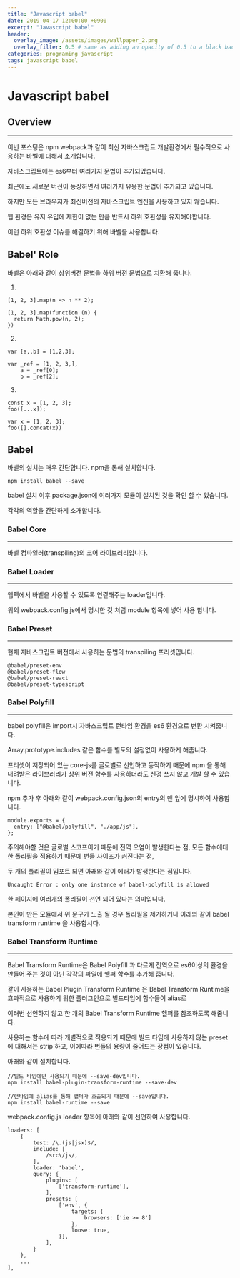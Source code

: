 ```yaml
---
title: "Javascript babel"
date: 2019-04-17 12:00:00 +0900
excerpt: "Javascript babel"
header:
  overlay_image: /assets/images/wallpaper_2.png
  overlay_filter: 0.5 # same as adding an opacity of 0.5 to a black background
categories: programing javascript
tags: javascript babel
---
```

Javascript babel
=============

## Overview
* * *

이번 포스팅은 npm webpack과 같이 최신 자바스크립트 개발환경에서 필수적으로 사용하는 바벨에 대해서 소개합니다.

자바스크립트에는 es6부터 여러가지 문법이 추가되었습니다.

최근에도 새로운 버전이 등장하면서 여러가지 유용한 문법이 추가되고 있습니다.

하지만 모든 브라우저가 최신버전의 자바스크립트 엔진을 사용하고 있지 않습니다.

웹 환경은 유저 유입에 제한이 없는 만큼 반드시 하위 호환성을 유지해야합니다.

이런 하위 호환성 이슈를 해결하기 위해 바벨을 사용합니다.


## Babel' Role

바벨은 아래와 같이 상위버전 문법을 하위 버전 문법으로 치환해 줍니다.

1.
```
[1, 2, 3].map(n => n ** 2);
```

```
[1, 2, 3].map(function (n) {
  return Math.pow(n, 2);
})
```

2.
```
var [a,,b] = [1,2,3];
```

```
var _ref = [1, 2, 3,],
    a = _ref[0];
    b = _ref[2];
```

3.
```
const x = [1, 2, 3];
foo([...x]);
```

```
var x = [1, 2, 3];
foo([].concat(x))
```

## Babel

바벨의 설치는 매우 간단합니다. npm을 통해 설치합니다.
```
npm install babel --save
```

babel 설치 이후 package.json에 여러가지 모듈이 설치된 것을 확인 할 수 있습니다.

각각의 역할을 간단하게 소개합니다.

### Babel Core
* * * 

바벨 컴파일러(transpiling)의 코어 라이브러리입니다.

### Babel Loader
* * *

웹펙에서 바벨을 사용할 수 있도록 연결해주는 loader입니다.

위의 webpack.config.js에서 명시한 것 처럼 module 항목에 넣어 사용 합니다.

### Babel Preset
* * *
현재 자바스크립트 버전에서 사용하는 문법의 transpiling 프리셋입니다.

```
@babel/preset-env
@babel/preset-flow
@babel/preset-react
@babel/preset-typescript
```

### Babel Polyfill
* * *
babel polyfill은 import시 자바스크립트 런타임 환경을 es6 환경으로 변환 시켜줍니다.

Array.prototype.includes 같은 함수를 별도의 설정없이 사용하게 해줍니다.

프리셋이 저장되어 있는 core-js를 글로벌로 선언하고 동작하기 때문에 npm 을 통해 내려받은 라이브러리가 상위 버전 함수를 사용하더라도 신경 쓰지 않고 개발 할 수 있습니다.

npm 추가 후 아래와 같이 webpack.config.json의 entry의 맨 앞에 명시하여 사용합니다.

```
module.exports = {
  entry: ["@babel/polyfill", "./app/js"],
};
```

주의해야할 것은 글로벌 스코프이기 때문에 전역 오염이 발생한다는 점, 모든 함수에대한 폴리필을 적용하기 때문에 번들 사이즈가 커진다는 점,

두 개의 폴리필이 임포트 되면 아래와 같이 에러가 발생한다는 점입니다.

```
Uncaught Error : only one instance of babel-polyfill is allowed
```

한 페이지에 여러개의 폴리필이 선언 되어 있다는 의미입니다.

본인이 만든 모듈에서 위 문구가 노출 될 경우 폴리필을 제거하거나 아래와 같이 babel transform runtime 을 사용합시다.

### Babel Transform Runtime
* * *

Babel Transform Runtime은 Babel Polyfill 과 다르게 전역으로 es6이상의 환경을 만들어 주는 것이 아닌 각각의 파일에 헬퍼 함수를 추가해 줍니다.

같이 사용하는 Babel Plugin Transform Runtime 은 Babel Transform Runtime을 효과적으로 사용하기 위한 플러그인으로 빌드타임에 함수들이 alias로 

여러번 선언하지 않고 한 개의 Babel Transform Runtime 헬퍼를 참조하도록 해줍니다.

사용하는 함수에 따라 개별적으로 적용되기 때문에 빌드 타임에 사용하지 않는 preset에 대해서는 strip 하고, 이에따라 번들의 용량이 줄어드는 장점이 있습니다.

아래와 같이 설치합니다.

```
//빌드 타임에만 사용되기 때문에 --save-dev입니다.
npm install babel-plugin-transform-runtime --save-dev 

//런타임에 alias를 통해 핼퍼가 호출되기 때문에 --save입니다.
npm install babel-runtime --save
```

webpack.config.js loader 항목에 아래와 같이 선언하여 사용합니다.
```
loaders: [
    {
        test: /\.(js|jsx)$/,
        include: [
            /src\/js/,
        ],
        loader: 'babel',
        query: {
            plugins: [
                ['transform-runtime'],
            ],            
            presets: [
                ['env', {
                    targets: {
                        browsers: ['ie >= 8']
                    },
                    loose: true,
                }],
            ],
        }
    },
    ...
],

```